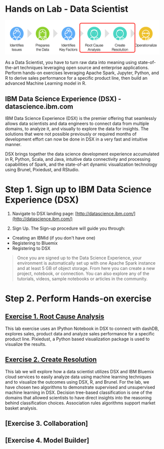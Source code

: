 
# Hands on Lab - Data Scientist
[<img src="https://github.com/edong186/ml/blob/master/ml101/media/DSE2E.png">](https://github.com/edong186/ml/blob/master/ml101)

As a Data Scientist, you have to turn raw data into meaning using state-of-the-art techniques leveraging open source and enterprise applications. Perform hands-on exercises leveraging Apache Spark, Jupyter, Python, and R to derive sales performance for a specific product line, then build an advanced Machine Learning model in R.


## IBM Data Science Experience (DSX) - datascience.ibm.com

IBM Data Science Experience (DSX) is the premier offering that seamlessly allows data scientists and data engineers to connect data from multiple domains, to analyze it, and visually to explore the data for insights. The solutions that were not possible previously or required months of development effort can now be done in DSX in a very fast and intuitive manner.

DSX brings together the data science development experience accumulated in R, Python, Scala, and Java, intuitive data connectivity and processing capabilities of Spark, and the state-of-art dynamic visualization technology using Brunel, Pixiedust, and RStudio.

# Step 1. Sign up to IBM Data Science Experience (DSX)

1. Navigate to DSX landing page: [http://datascience.ibm.com/](http://datascience.ibm.com/)

2. Sign Up. The Sign-up procedure will guide you through:

- Creating an IBMid (if you don't have one)
- Registering to Bluemix
- Registering to DSX
 
 > Once you are signed up to the Data Science Experience, your environment is automatically set up with one Apache Spark instance and at least 5 GB of object storage. From here you can create a new project, notebook, or connection. You can also explore any of the tutorials, videos, sample notebooks or articles in the community.



# Step 2. Perform Hands-on exercise

## [Exercise 1. Root Cause Analysis](https://github.com/edong186/ml/blob/master/ml101/part1/)
This lab exercise uses an IPython Notebook in DSX to connect with dashDB, explores sales, product data and analyze sales performance for a specific product line. Pixiedust, a Python based visualization package is used to visualize the results.

## [Exercise 2. Create Resolution](https://github.com/edong186/ml/blob/master/ml101/part2/)
This lab we will explore how a data scientist utilizes DSX and IBM Bluemix cloud services to easily analyze data using machine learning techniques and to visualize the outcomes using DSX, R, and Brunel. For the lab, we have chosen two algorithms to demonstrate supervised and unsupervised machine learning in DSX. Decision tree-based classification is one of the domains that allowed scientists to have direct insights into the reasoning behind classification choices. Association rules algorithms support market basket analysis.

## [Exercise 3. Collaboration]

## [Exercise 4. Model Builder]


